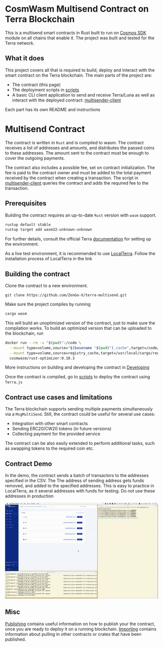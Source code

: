 # CosmWasm Multisend Contract on Terra Blockchain

This is a multisend smart contracts in Rust built to run on
[Cosmos SDK](https://github.com/cosmos/cosmos-sdk) module on all chains that enable it.
The project was built and tested for the Terra network.

## What it does

This project covers all that is required to build, deploy and interact with the smart contract on the Terra blockchain.
The main parts of the project are:

- The contract (this page)
- The deployment scripts in [scripts](./scripts)
- A basic CLI client application to send and receive Terra/Luna as well as interact with the deployed contract: [multisender-client](./multisender-client)

Each part has its own README and instructions

# Multisend Contract

The contract is written in `Rust` and is compiled to wasm. The contract receives a list of addresses and amounts, and distributes the passed coins to these addresses.
The amount sent to the contract must be enough to cover the outgoing payments.

The contract also includes a possible fee, set on contract initialization. The fee is paid to the contract owner and must be added to the total payment received by the contract when creating a transaction.
The script in [multisender-client](./multisender-client) queries the contract and adds the required fee to the transaction.

## Prerequisites

Building the contract requires an up-to-date `Rust` version with `wasm` support.

```sh
rustup default stable
rustup target add wasm32-unknown-unknown
```

For further details, consult the official Terra [documentation](https://docs.terra.money/contracts/tutorial/setup.html#install-terra-core-locally) for setting up the environment.

As a live test environment, it is recommended to use [LocalTerra](https://github.com/terra-project/LocalTerra). Follow the installation process of LocalTerra in the link

## Building the contract

Clone the contract to a new environment.

```
git clone https://github.com/ZenGo-X/terra-multisend.git
```

Make sure the project compiles by running

```sh
cargo wasm
```

This will build an unoptimized version of the contract, just to make sure the compilation works. To build an optimized version that can be uploaded to the blockchain, run

```sh
docker run --rm -v "$(pwd)":/code \
  --mount type=volume,source="$(basename "$(pwd)")_cache",target=/code/target \
  --mount type=volume,source=registry_cache,target=/usr/local/cargo/registry \
  cosmwasm/rust-optimizer:0.10.3
```

More instructions on building and developing the contract in [Developing](./Developing.md)

Once the contract is compiled, go to [scripts](./scripts) to deploy the contract using `Terra.js`

## Contract use cases and limitations

The Terra blockchain supports sending multiple payments simultaneously via a `MsgMultiSend`. Still, the contract could be useful for several use cases:

- Integration with other smart contracts
- Sending ERC20/CW20 tokens (in future versions)
- Collecting payment for the provided service

The contract can be also easily extended to perform additional tasks, such as swapping tokens to the required coin etc.

## Contract Demo

In the demo, the contract sends a batch of transactors to the addresses specified in the CSV.
The The address of sending address gets funds removed, and added to the specified addresses.
This is easy to practice in LocalTerra, as it several addresses with funds for testing.
Do not use these addresses in production

![demon](./assets/demo.gif)

## Misc

[Publishing](./Publishing.md) contains useful information on how to publish your the
contract, once you are ready to deploy it on a running blockchain.
[Importing](./Importing.md) contains information about pulling in other contracts or crates
that have been published.
